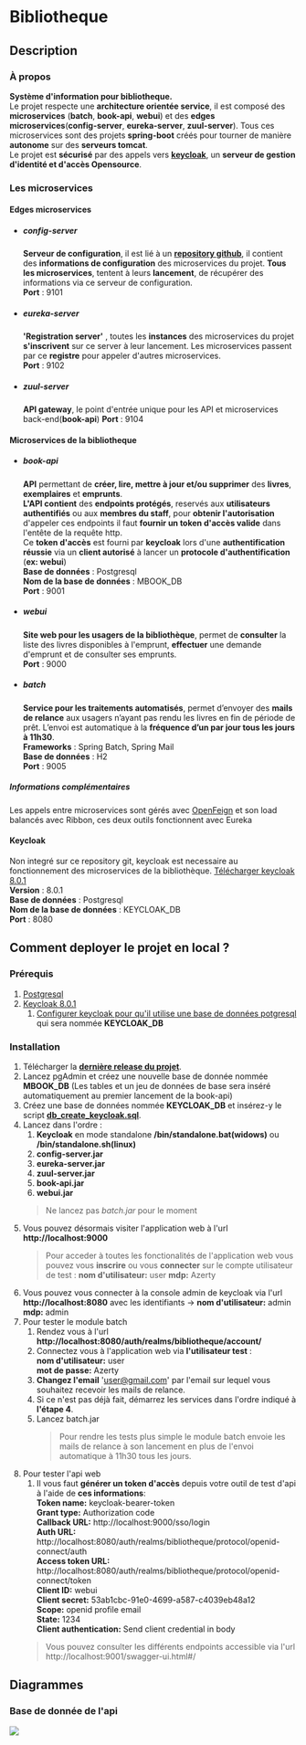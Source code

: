 # Bibliotheque
## Description
### À propos
**Système d'information pour bibliotheque.**  
Le projet respecte une **architecture orientée service**, il est composé des **microservices** (**batch**, **book-api**, **webui**) et des **edges microservices**(**config-server**, **eureka-server**, **zuul-server**). Tous ces microservices sont des projets **spring-boot** créés pour tourner de manière **autonome** sur des **serveurs tomcat**.  
Le projet est **sécurisé** par des appels vers [**keycloak**](https://www.keycloak.org/about.html "À propos de keycloak"), un **serveur de gestion d'identité et d'accès Opensource**.  
### Les microservices
#### Edges microservices
* ##### config-server
  **Serveur de configuration**, il est lié à un [**repository github**](https://github.com/Valaragen/bibliotheque-config), il contient des **informations de configuration** des microservices du projet. **Tous les microservices**, tentent à leurs **lancement**, de récupérer des informations via ce serveur de configuration.  
  **Port** : 9101  
* ##### eureka-server
  **'Registration server'** , toutes les **instances** des microservices du projet **s'inscrivent** sur ce server à leur lancement. Les microservices passent par ce **registre** pour appeler d'autres microservices.  
  **Port** : 9102  
* ##### zuul-server
  **API gateway**, le point d'entrée unique pour les API et microservices back-end(**book-api**)
  **Port** : 9104
#### Microservices de la bibliotheque
* ##### book-api
  **API** permettant de **créer, lire, mettre à jour et/ou supprimer** des **livres**, **exemplaires** et **emprunts**.  
  **L'API contient** des **endpoints protégés**, reservés aux **utilisateurs authentifiés** ou aux **membres du staff**, pour **obtenir l'autorisation** d'appeler ces endpoints il faut **fournir un token d'accès valide** dans l'entête de la requête http.  
  Ce **token d'accès** est fourni par **keycloak** lors d'une **authentification réussie** via un **client autorisé** à lancer un **protocole d'authentification** (**ex: webui**)  
  **Base de données** : Postgresql  
  **Nom de la base de données** : MBOOK_DB  
  **Port** : 9001  
* ##### webui  
  **Site web pour les usagers de la bibliothèque**, permet de **consulter** la liste des livres disponibles à l'emprunt, **effectuer** une demande d'emprunt et de consulter ses emprunts.  
  **Port** : 9000  
* ##### batch
  **Service pour les traitements automatisés**, permet d’envoyer des **mails de relance** aux usagers n’ayant pas rendu les livres en fin de période de prêt. L’envoi est automatique à la **fréquence d’un par jour tous les jours à 11h30**.  
  **Frameworks** : Spring Batch, Spring Mail  
  **Base de données** : H2  
  **Port** : 9005  
##### Informations complémentaires
Les appels entre microservices sont gérés avec [OpenFeign](https://spring.io/projects/spring-cloud-openfeign) et son load balancés avec Ribbon, ces deux outils fonctionnent avec Eureka
#### Keycloak
Non integré sur ce repository git, keycloak est necessaire au fonctionnement des microservices de la bibliothèque. [Télécharger keycloak 8.0.1](https://www.keycloak.org/archive/downloads-8.0.1.html)  
**Version** : 8.0.1  
**Base de données** : Postgresql  
**Nom de la base de données** : KEYCLOAK_DB  
**Port** : 8080  
   
## Comment deployer le projet en local ?
### Prérequis
1. [Postgresql](https://www.postgresql.org/download/)
2. [Keycloak 8.0.1](https://www.keycloak.org/archive/downloads-8.0.1.html)
    1. [Configurer keycloak pour qu'il utilise une base de données potgresql](https://www.keycloak.org/docs/latest/server_installation/#_rdbms-setup-checklist) qui sera nommée **KEYCLOAK_DB**
### Installation
1. Télécharger la [**dernière release du projet**](https://github.com/Valaragen/bibliotheque/releases/).
2. Lancez pgAdmin et créez une nouvelle base de donnée nommée **MBOOK_DB** (Les tables et un jeu de données de base sera inséré automatiquement au premier lancement de la book-api)
3. Créez une base de données nommée **KEYCLOAK_DB** et insérez-y le script [**db_create_keycloak.sql**]().  
4. Lancez dans l'ordre :  
   1. **Keycloak** en mode standalone **/bin/standalone.bat(widows)** ou **/bin/standalone.sh(linux)**
   2. **config-server.jar**
   3. **eureka-server.jar**
   4. **zuul-server.jar**
   5. **book-api.jar**
   6. **webui.jar**  
   > Ne lancez pas _batch.jar_ pour le moment  
5. Vous pouvez désormais visiter l'application web à l'url **http://localhost:9000**  
   > Pour acceder à toutes les fonctionalités de l'application web vous pouvez vous **inscrire** ou vous **connecter** sur le compte utilisateur de test : **nom d'utilisateur:** user **mdp:** Azerty
6. Vous pouvez vous connecter à la console admin de keycloak via l'url **http://localhost:8080** avec les identifiants -> **nom d'utilisateur:** admin **mdp:** admin
7. Pour tester le module batch  
   1. Rendez vous à l'url **http://localhost:8080/auth/realms/bibliotheque/account/**
   2. Connectez vous à l'application web via **l'utilisateur test** :   
      **nom d'utilisateur:** user  
      **mot de passe:** Azerty  
   3. **Changez l'email** 'user@gmail.com' par l'email sur lequel vous souhaitez recevoir les mails de relance.
   4. Si ce n'est pas déjà fait, démarrez les services dans l'ordre indiqué à **l'étape 4**.
   5. Lancez batch.jar
      > Pour rendre les tests plus simple le module batch envoie les mails de relance à son lancement en plus de l'envoi automatique à 11h30 tous les jours.
8. Pour tester l'api web  
   1. Il vous faut **générer un token d'accès** depuis votre outil de test d'api à l'aide de **ces informations**:  
   **Token name:** keycloak-bearer-token  
   **Grant type:** Authorization code  
   **Callback URL:** http://localhost:9000/sso/login  
   **Auth URL:** http://localhost:8080/auth/realms/bibliotheque/protocol/openid-connect/auth  
   **Access token URL:** http://localhost:8080/auth/realms/bibliotheque/protocol/openid-connect/token  
   **Client ID:** webui  
   **Client secret:** 53ab1cbc-91e0-4699-a587-c4039eb48a12  
   **Scope:** openid profile email  
   **State:** 1234  
   **Client authentication:** Send client credential in body  
   >  Vous pouvez consulter les différents endpoints accessible via l'url http://localhost:9001/swagger-ui.html#/
   
## Diagrammes
### Base de donnée de l'api
![](https://github.com/Valaragen/bibliotheque/blob/master/desc/class_diagram.JPG)  


